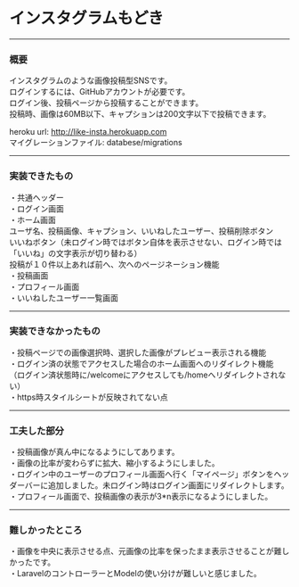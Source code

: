 # インスタグラムもどき

---------

### 概要  

インスタグラムのような画像投稿型SNSです。  
ログインするには、GitHubアカウントが必要です。  
ログイン後、投稿ページから投稿することができます。  
投稿時、画像は60MB以下、キャプションは200文字以下で投稿できます。  

heroku url: http://like-insta.herokuapp.com  
マイグレーションファイル: databese/migrations　

----------

### 実装できたもの

・共通ヘッダー  
・ログイン画面  
・ホーム画面  
  ユーザ名、投稿画像、キャプション、いいねしたユーザー、投稿削除ボタン  
  いいねボタン（未ログイン時ではボタン自体を表示させない、ログイン時では「いいね」の文字表示が切り替わる）  
  投稿が１０件以上あれば前へ、次へのページネーション機能  
・投稿画面  
・プロフィール画面  
・いいねしたユーザー一覧画面  

---------

### 実装できなかったもの

・投稿ページでの画像選択時、選択した画像がプレビュー表示される機能  
・ログイン済の状態でアクセスした場合のホーム画面へのリダイレクト機能  
  （ログイン済状態時に/welcomeにアクセスしても/homeへリダイレクトされない）  
・https時スタイルシートが反映されてない点  

----------

### 工夫した部分

・投稿画像が真ん中になるようにしてあります。  
・画像の比率が変わらずに拡大、縮小するようにしました。  
・ログイン中のユーザーのプロフィール画面へ行く「マイページ」ボタンをヘッダーバーに追加しました。未ログイン時はログイン画面にリダイレクトします。  
・プロフィール画面で、投稿画像の表示が3*n表示になるようにしました。  

----------

### 難しかったところ

・画像を中央に表示させる点、元画像の比率を保ったまま表示させることが難しかったです。  
・LaravelのコントローラーとModelの使い分けが難しいと感じました。  
